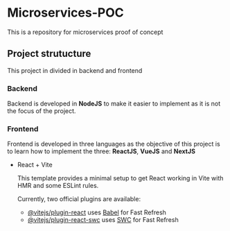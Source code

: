 # Microservices-POC

This is a repository for microservices proof of concept

## Project strutucture

This project in divided in backend and frontend

### Backend

Backend is developed in **NodeJS** to make it easier to implement as it is not the focus of the project.

### Frontend

Frontend is developed in three languages as the objective of this project is to learn how to implement the three: **ReactJS**, **VueJS** and **NextJS**

- React + Vite

  This template provides a minimal setup to get React working in Vite with HMR and some ESLint rules.

  Currently, two official plugins are available:

  - [@vitejs/plugin-react](https://github.com/vitejs/vite-plugin-react/blob/main/packages/plugin-react/README.md) uses [Babel](https://babeljs.io/) for Fast Refresh
  - [@vitejs/plugin-react-swc](https://github.com/vitejs/vite-plugin-react-swc) uses [SWC](https://swc.rs/) for Fast Refresh
